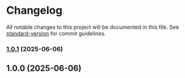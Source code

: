 # Changelog

All notable changes to this project will be documented in this file. See [standard-version](https://github.com/conventional-changelog/standard-version) for commit guidelines.

### [1.0.1](https://github.com/Koziolek/http-status-as-type/compare/v1.0.0...v1.0.1) (2025-06-06)

## 1.0.0 (2025-06-06)
